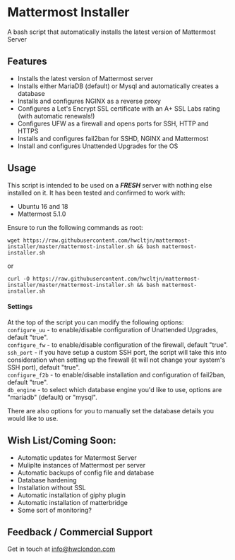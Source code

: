 # Mattermost Installer

A bash script that automatically installs the latest version of Mattermost Server

## Features

* Installs the latest version of Mattermost server
* Installs either MariaDB (default) or Mysql and automatically creates a database 
* Installs and configures NGINX as a reverse proxy
* Configures a Let's Encrypt SSL certificate with an A+ SSL Labs rating (with automatic renewals!)
* Configures UFW as a firewall and opens ports for SSH, HTTP and HTTPS
* Installs and configures fail2ban for SSHD, NGINX and Mattermost
* Install and configures Unattended Upgrades for the OS

## Usage

This script is intended to be used on a _**FRESH**_ server with nothing else installed on it. It has been tested and confirmed to work with:
* Ubuntu 16 and 18
* Mattermost 5.1.0

Ensure to run the following commands as root:

    wget https://raw.githubusercontent.com/hwcltjn/mattermost-installer/master/mattermost-installer.sh && bash mattermost-installer.sh
or 

    curl -O https://raw.githubusercontent.com/hwcltjn/mattermost-installer/master/mattermost-installer.sh && bash mattermost-installer.sh

#### Settings

At the top of the script you can modify the following options:  
```configure_uu``` - to enable/disable configuration of Unattended Upgrades, default "true".  
```configure_fw``` - to enable/disable configuration of the firewall, default "true".  
```ssh_port``` - if you have setup a custom SSH port, the script will take this into consideration when setting up the firewall (it will not change your system's SSH port), default "true".  
```configure_f2b``` - to enable/disable installation and configuration of fail2ban, default "true".  
```db_engine``` - to select which database engine you'd like to use, options are "mariadb" (default) or "mysql".  

There are also options for you to manually set the database details you would like to use.

## Wish List/Coming Soon:

* Automatic updates for Matermost Server
* Muliplte instances of Mattermost per server
* Automatic backups of config file and database
* Database hardening
* Installation without SSL
* Automatic installation of giphy plugin
* Automatic installation of matterbridge
* Some sort of monitoring?

## Feedback / Commercial Support

Get in touch at info@hwclondon.com